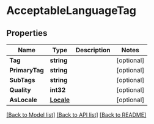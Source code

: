 # AcceptableLanguageTag

## Properties
Name | Type | Description | Notes
------------ | ------------- | ------------- | -------------
**Tag** | **string** |  | [optional] 
**PrimaryTag** | **string** |  | [optional] 
**SubTags** | **string** |  | [optional] 
**Quality** | **int32** |  | [optional] 
**AsLocale** | [**Locale**](Locale.md) |  | [optional] 

[[Back to Model list]](../README.md#documentation-for-models) [[Back to API list]](../README.md#documentation-for-api-endpoints) [[Back to README]](../README.md)


